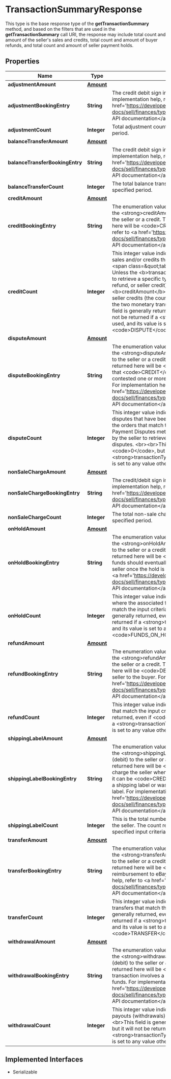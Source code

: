 

# TransactionSummaryResponse

This type is the base response type of the <strong>getTransactionSummary</strong> method, and based on the filters that are used in the <strong>getTransactionSummary</strong> call URI, the response may include  total count and amount of the seller's sales and credits, total count and amount of buyer refunds, and total count and amount of seller payment holds.
## Properties

Name | Type | Description | Notes
------------ | ------------- | ------------- | -------------
**adjustmentAmount** | [**Amount**](Amount.md) |  |  [optional]
**adjustmentBookingEntry** | **String** | The credit debit sign indicator for adjustment. For implementation help, refer to &lt;a href&#x3D;&#39;https://developer.ebay.com/api-docs/sell/finances/types/pay:BookingEntryEnum&#39;&gt;eBay API documentation&lt;/a&gt; |  [optional]
**adjustmentCount** | **Integer** | Total adjustment count for given payee within a specified period. |  [optional]
**balanceTransferAmount** | [**Amount**](Amount.md) |  |  [optional]
**balanceTransferBookingEntry** | **String** | The credit debit sign indicator for the balance transfer. For implementation help, refer to &lt;a href&#x3D;&#39;https://developer.ebay.com/api-docs/sell/finances/types/pay:BookingEntryEnum&#39;&gt;eBay API documentation&lt;/a&gt; |  [optional]
**balanceTransferCount** | **Integer** | The total balance transfer count for given payee within the specified period. |  [optional]
**creditAmount** | [**Amount**](Amount.md) |  |  [optional]
**creditBookingEntry** | **String** | The enumeration value indicates whether the dollar amount in the &lt;strong&gt;creditAmount&lt;/strong&gt; field is a charge (debit) to the seller or a credit. Typically, the enumeration value returned here will be &lt;code&gt;CREDIT&lt;/code&gt;. For implementation help, refer to &lt;a href&#x3D;&#39;https://developer.ebay.com/api-docs/sell/finances/types/pay:BookingEntryEnum&#39;&gt;eBay API documentation&lt;/a&gt; |  [optional]
**creditCount** | **Integer** | This integer value indicates the total number of the seller&#39;s sales and/or credits that match the input criteria. &lt;br/&gt;&lt;br/&gt;&lt;span class&#x3D;\&quot;tablenote\&quot;&gt;&lt;strong&gt;Note:&lt;/strong&gt; Unless the &lt;b&gt;transactionType&lt;/b&gt; filter is used in the request to retrieve a specific type of monetary transaction (sale, buyer refund, or seller credit), the &lt;b&gt;creditCount&lt;/b&gt; and &lt;b&gt;creditAmount&lt;/b&gt; fields account for both order sales and seller credits (the count and value is not distinguished between the two monetary transaction types).&lt;/span&gt;&lt;br&gt;&lt;br&gt;This field is generally returned, even if &lt;code&gt;0&lt;/code&gt;, but it will not be returned if a &lt;strong&gt;transactionType&lt;/strong&gt; filter is used, and its value is set to either &lt;code&gt;REFUND&lt;/code&gt;, &lt;code&gt;DISPUTE&lt;/code&gt;, or &lt;code&gt;SHIPPING_LABEL&lt;/code&gt;. |  [optional]
**disputeAmount** | [**Amount**](Amount.md) |  |  [optional]
**disputeBookingEntry** | **String** | The enumeration value indicates whether the dollar amount in the &lt;strong&gt;disputeAmount&lt;/strong&gt; field is a charge (debit) to the seller or a credit. Typically, the enumeration value returned here will be &lt;code&gt;DEBIT&lt;/code&gt;, but its possible that &lt;code&gt;CREDIT&lt;/code&gt; could be returned if the seller contested one or more payment disputes and won the dispute. For implementation help, refer to &lt;a href&#x3D;&#39;https://developer.ebay.com/api-docs/sell/finances/types/pay:BookingEntryEnum&#39;&gt;eBay API documentation&lt;/a&gt; |  [optional]
**disputeCount** | **Integer** | This integer value indicates the total number of payment disputes that have been initiated by one or more buyers. Only the orders that match the input criteria are considered. The Payment Disputes methods in the Fulfillment API can be used by the seller to retrieve more information about any payment disputes. &lt;br&gt;&lt;br&gt;This field is generally returned, even if &lt;code&gt;0&lt;/code&gt;, but it will not be returned if a &lt;strong&gt;transactionType&lt;/strong&gt; filter is used, and its value is set to any value other than &lt;code&gt;DISPUTE&lt;/code&gt;. |  [optional]
**nonSaleChargeAmount** | [**Amount**](Amount.md) |  |  [optional]
**nonSaleChargeBookingEntry** | **String** | The credit/debit sign indicator for the non-sale charge. For implementation help, refer to &lt;a href&#x3D;&#39;https://developer.ebay.com/api-docs/sell/finances/types/pay:BookingEntryEnum&#39;&gt;eBay API documentation&lt;/a&gt; |  [optional]
**nonSaleChargeCount** | **Integer** | The total non-sale charge count for given payee within a specified period. |  [optional]
**onHoldAmount** | [**Amount**](Amount.md) |  |  [optional]
**onHoldBookingEntry** | **String** | The enumeration value indicates whether the dollar amount in the &lt;strong&gt;onHoldAmount&lt;/strong&gt; field is a charge (debit) to the seller or a credit. Typically, the enumeration value returned here will be &lt;code&gt;CREDIT&lt;/code&gt;, since on-hold funds should eventually be released as part of a payout to the seller once the hold is cleared. For implementation help, refer to &lt;a href&#x3D;&#39;https://developer.ebay.com/api-docs/sell/finances/types/pay:BookingEntryEnum&#39;&gt;eBay API documentation&lt;/a&gt; |  [optional]
**onHoldCount** | **Integer** | This integer value indicates the total number of order sales where the associated funds are on hold. Only the orders that match the input criteria are considered.&lt;br&gt;&lt;br&gt;This field is generally returned, even if &lt;code&gt;0&lt;/code&gt;, but it will not be returned if a &lt;strong&gt;transactionStatus&lt;/strong&gt; filter is used, and its value is set to any value other than &lt;code&gt;FUNDS_ON_HOLD&lt;/code&gt;. |  [optional]
**refundAmount** | [**Amount**](Amount.md) |  |  [optional]
**refundBookingEntry** | **String** | The enumeration value indicates whether the dollar amount in the &lt;strong&gt;refundAmount&lt;/strong&gt; field is a charge (debit) to the seller or a credit. Typically, the enumeration value returned here will be &lt;code&gt;DEBIT&lt;/code&gt; since this a refund from the seller to the buyer. For implementation help, refer to &lt;a href&#x3D;&#39;https://developer.ebay.com/api-docs/sell/finances/types/pay:BookingEntryEnum&#39;&gt;eBay API documentation&lt;/a&gt; |  [optional]
**refundCount** | **Integer** | This integer value indicates the total number of buyer refunds that match the input criteria. &lt;br&gt;&lt;br&gt;This field is generally returned, even if &lt;code&gt;0&lt;/code&gt;, but it will not be returned if a &lt;strong&gt;transactionType&lt;/strong&gt; filter is used, and its value is set to any value other than &lt;code&gt;REFUND&lt;/code&gt;. |  [optional]
**shippingLabelAmount** | [**Amount**](Amount.md) |  |  [optional]
**shippingLabelBookingEntry** | **String** | The enumeration value indicates whether the dollar amount in the &lt;strong&gt;shippingLabelAmount&lt;/strong&gt; field is a charge (debit) to the seller or a credit. Typically, the enumeration value returned here will be &lt;code&gt;DEBIT&lt;/code&gt;, as eBay will charge the seller when eBay shipping labels are purchased, but it can be &lt;code&gt;CREDIT&lt;/code&gt; if the seller was refunded for a shipping label or was possibly overcharged for a shipping label. For implementation help, refer to &lt;a href&#x3D;&#39;https://developer.ebay.com/api-docs/sell/finances/types/pay:BookingEntryEnum&#39;&gt;eBay API documentation&lt;/a&gt; |  [optional]
**shippingLabelCount** | **Integer** | This is the total number of eBay shipping labels purchased by the seller. The count returned here may depend on the specified input criteria. |  [optional]
**transferAmount** | [**Amount**](Amount.md) |  |  [optional]
**transferBookingEntry** | **String** | The enumeration value indicates whether the dollar amount in the &lt;strong&gt;transferAmount&lt;/strong&gt; field is a charge (debit) to the seller or a credit. Typically, the enumeration value returned here will be &lt;code&gt;DEBIT&lt;/code&gt; since this a seller reimbursement to eBay for buyer refunds. For implementation help, refer to &lt;a href&#x3D;&#39;https://developer.ebay.com/api-docs/sell/finances/types/pay:BookingEntryEnum&#39;&gt;eBay API documentation&lt;/a&gt; |  [optional]
**transferCount** | **Integer** | This integer value indicates the total number of buyer refund transfers that match the input criteria. &lt;br&gt;&lt;br&gt;This field is generally returned, even if &lt;code&gt;0&lt;/code&gt;, but it will not be returned if a &lt;strong&gt;transactionType&lt;/strong&gt; filter is used, and its value is set to any value other than &lt;code&gt;TRANSFER&lt;/code&gt;. |  [optional]
**withdrawalAmount** | [**Amount**](Amount.md) |  |  [optional]
**withdrawalBookingEntry** | **String** | The enumeration value indicates whether the dollar amount in the &lt;strong&gt;withdrawalAmount&lt;/strong&gt; field is a charge (debit) to the seller or a credit. Typically, the enumeration value returned here will be &lt;code&gt;DEBIT&lt;/code&gt; since this transaction involves a debit to the seller&#39;s available payout funds. For implementation help, refer to &lt;a href&#x3D;&#39;https://developer.ebay.com/api-docs/sell/finances/types/pay:BookingEntryEnum&#39;&gt;eBay API documentation&lt;/a&gt; |  [optional]
**withdrawalCount** | **Integer** | This integer value indicates the total number of on-demand payouts (withdrawals) that match the input criteria. &lt;br&gt;&lt;br&gt;This field is generally returned, even if &lt;code&gt;0&lt;/code&gt;, but it will not be returned if a &lt;strong&gt;transactionType&lt;/strong&gt; filter is used, and its value is set to any value other than &lt;code&gt;WITHDRAWAL&lt;/code&gt;. |  [optional]


## Implemented Interfaces

* Serializable


